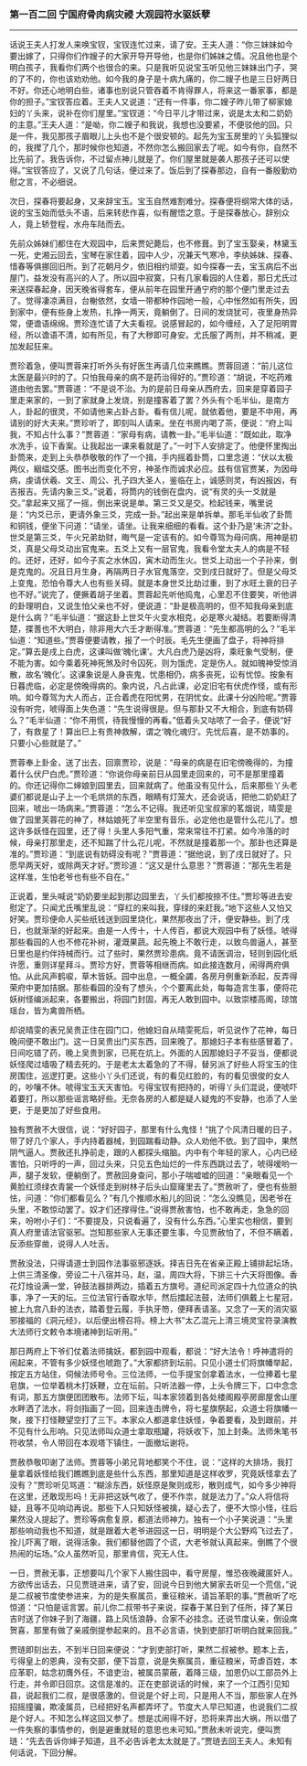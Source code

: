 ### 第一百二回 宁国府骨肉病灾祲 大观园符水驱妖孽
---

话说王夫人打发人来唤宝钗，宝钗连忙过来，请了安。王夫人道：“你三妹妹如今要出嫁了，只得你们作嫂子的大家开导开导他，也是你们姊妹之情。况且他也是个明白孩子，我看你们两个也很合的来。只是我听见说宝玉听见他三妹妹出门子，哭的了不的，你也该劝劝他。如今我的身子是十病九痛的，你二嫂子也是三日好两日不好。你还心地明白些，诸事也别说只管吞着不肯得罪人，将来这一番家事，都是你的担子。”宝钗答应着。王夫人又说道：“还有一件事，你二嫂子昨儿带了柳家媳妇的丫头来，说补在你们屋里。”宝钗道：“今日平儿才带过来，说是太太和二奶奶的主意。”王夫人道：“是呦，你二嫂子和我说，我想也没要紧，不便驳他的回。只是一件，我见那孩子眉眼儿上头也不是个很安顿的。起先为宝玉房里的丫头狐狸似的，我撵了几个，那时候你也知道，不然你怎么搬回家去了呢。如今有你，自然不比先前了。我告诉你，不过留点神儿就是了。你们屋里就是袭人那孩子还可以使得。”宝钗答应了，又说了几句话，便过来了。饭后到了探春那边，自有一番殷勤劝慰之言，不必细说。  

次日，探春将要起身，又来辞宝玉。宝玉自然难割难分。探春便将纲常大体的话，说的宝玉始而低头不语，后来转悲作喜，似有醒悟之意。于是探春放心，辞别众人，竟上轿登程，水舟车陆而去。  

先前众姊妹们都住在大观园中，后来贾妃薨后，也不修葺。到了宝玉娶亲，林黛玉一死，史湘云回去，宝琴在家住着，园中人少，况兼天气寒冷，李纨姊妹、探春、惜春等俱挪回旧所。到了花朝月夕，依旧相约顽耍。如今探春一去，宝玉病后不出屋门，益发没有高兴的人了。所以园中寂寞，只有几家看园的人住着，那日尤氏过来送探春起身，因天晚省得套车，便从前年在园里开通宁府的那个便门里走过去了。觉得凄凉满目，台榭依然，女墙一带都种作园地一般，心中怅然如有所失，因到家中，便有些身上发热，扎挣一两天，竟躺倒了。日间的发烧犹可，夜里身热异常，便谵语绵绵。贾珍连忙请了大夫看视。说感冒起的，如今缠经，入了足阳明胃经，所以谵语不清，如有所见，有了大秽即可身安。尤氏服了两剂，并不稍减，更加发起狂来。  

贾珍着急，便叫贾蓉来打听外头有好医生再请几位来瞧瞧。贾蓉回道：“前儿这位太医是最兴时的了。只怕我母亲的病不是药治得好的。”贾珍道：“胡说，不吃药难道由他去罢。”贾蓉道：“不是说不治。为的是前日母亲从西府去，回来是穿着园子里走来家的，一到了家就身上发烧，别是撞客着了罢？外头有个毛半仙，是南方人，卦起的很灵，不如请他来占卦占卦。看有信儿呢，就依着他，要是不中用，再请别的好大夫来。”贾珍听了，即刻叫人请来。坐在书房内喝了茶，便说：“府上叫我，不知占什么事？”贾蓉道：“家母有病，请教一卦。”毛半仙道：“既如此，取净水洗手，设下香案。让我起出一课来看就是了。”一时下人安排定了。他便怀里掏出卦筒来，走到上头恭恭敬敬的作了一个揖，手内摇着卦筒，口里念道：“伏以太极两仪，絪緼交感。图书出而变化不穷，神圣作而诚求必应。兹有信官贾某，为因母病，虔请伏羲、文王、周公、孔子四大圣人，鉴临在上，诚感则灵，有凶报凶，有吉报吉。先请内象三爻。”说着，将筒内的钱倒在盘内，说“有灵的头一爻就是交。”拿起来又摇了一摇，倒出来说是单。第三爻又是交。检起钱来，嘴里说是：“内爻已示，更请外象三爻，完成一卦。”起出来是单拆单。那毛半仙收了卦筒和铜钱，便坐下问道：“请坐，请坐。让我来细细的看看。这个卦乃是‘未济’之卦。世爻是第三爻，午火兄弟劫财，晦气是一定该有的。如今尊驾为母问病，用神是初爻，真是父母爻动出官鬼来。五爻上又有一层官鬼，我看令堂太夫人的病是不轻的。还好，还好，如今子亥之水休囚，寅木动而生火。世爻上动出一个子孙来，倒是克鬼的。况且日月生身，再隔两日子水官鬼落空，交到戌日就好了。但是父母爻上变鬼，恐怕令尊大人也有些关碍。就是本身世爻比劫过重，到了水旺土衰的日子也不好。”说完了，便撅着胡子坐着。贾蓉起先听他捣鬼，心里忍不住要笑，听他讲的卦理明白，又说生怕父亲也不好，便说道：“卦是极高明的，但不知我母亲到底是什么病？”毛半仙道：“据这卦上世爻午火变水相克，必是寒火凝结。若要断得清楚，揲蓍也不大明白，除非用大六壬才断得准。”贾蓉道：“先生都高明的么？”毛半仙道：“知道些。”贾蓉便要请教，报了一个时辰。毛先生便画了盘子，将神将排定。”算去是戌上白虎，这课叫做‘魄化课’。大凡白虎乃是凶将，乘旺象气受制，便不能为害。如今乘着死神死煞及时令囚死，则为饿虎，定是伤人。就如魄神受惊消散，故名‘魄化’。这课象说是人身丧鬼，忧患相仍，病多丧死，讼有忧惊。按象有日暮虎临，必定是傍晚得病的。象内说，凡占此课，必定旧宅有伏虎作怪，或有形响。如今尊驾为大人而占，正合着虎在阳忧男，在阴忧女。此课十分凶险呢。”贾蓉没有听完，唬得面上失色道：“先生说得很是。但与那卦又不大相合，到底有妨碍么？”毛半仙道：“你不用慌，待我慢慢的再看。”低着头又咕哝了一会子，便说“好了，有救星了！算出巳上有贵神救解，谓之‘魄化魂归’。先忧后喜，是不妨事的。只要小心些就是了。”  

贾蓉奉上卦金，送了出去，回禀贾珍，说是：“母亲的病是在旧宅傍晚得的，为撞着什么伏尸白虎。”贾珍道：“你说你母亲前日从园里走回来的，可不是那里撞着的。你还记得你二婶娘到园里去，回来就病了。他虽没有见什么，后来那些丫头老婆们都说是山子上一个毛烘烘的东西，眼睛有灯笼大，还会说话，把他二奶奶赶了回来，唬出一场病来。”贾蓉道：“怎么不记得。我还听见宝叔家的茗烟说，晴雯是做了园里芙蓉花的神了，林姑娘死了半空里有音乐，必定他也是管什么花儿了。想这许多妖怪在园里，还了得！头里人多阳气重，常来常往不打紧。如今冷落的时候，母亲打那里走，还不知踹了什么花儿呢，不然就是撞着那一个。那卦也还算是准的。”贾珍道：“到底说有妨碍没有呢？”贾蓉道：“据他说，到了戌日就好了。只愿早两天好，或除两天才好。”贾珍道：“这又是什么意思？”贾蓉道：“那先生若是这样准，生怕老爷也有些不自在。”  

正说着，里头喊说“奶奶要坐起到那边园里去，丫头们都按捺不住。”贾珍等进去安慰定了。只闻尤氏嘴里乱说：“穿红的来叫我，穿绿的来赶我。”地下这些人又怕又好笑。贾珍便命人买些纸钱送到园里烧化，果然那夜出了汗，便安静些。到了戌日，也就渐渐的好起来。由是一人传十，十人传百，都说大观园中有了妖怪。唬得那些看园的人也不修花补树，灌溉果蔬。起先晚上不敢行走，以致鸟兽逼人，甚至日里也是约伴持械而行。过了些时，果然贾珍患病。竟不请医调治，轻则到园化纸许愿，重则详星拜斗。贾珍方好，贾蓉等相继而病。如此接连数月，闹得两府俱怕。从此风声鹤唳，草木皆妖。园中出息，一概全蠲，各房月例重新添起，反弄得荣府中更加拮据。那些看园的没有了想头，个个要离此处，每每造言生事，便将花妖树怪编派起来，各要搬出，将园门封固，再无人敢到园中。以致崇楼高阁，琼馆瑶台，皆为禽兽所栖。  

却说晴雯的表兄吴贵正住在园门口，他媳妇自从晴雯死后，听见说作了花神，每日晚间便不敢出门。这一日吴贵出门买东西，回来晚了。那媳妇子本有些感冒着了，日间吃错了药，晚上吴贵到家，已死在炕上。外面的人因那媳妇子不妥当，便都说妖怪爬过墙吸了精去死的。于是老太太着急的了不得，替另派了好些人将宝玉的住房围住，巡逻打更。这些小丫头们还说，有的看见红脸的，有的看见很俊的女人的，吵嚷不休。唬得宝玉天天害怕。亏得宝钗有把持的，听得丫头们混说，便唬吓着要打，所以那些谣言略好些。无奈各房的人都是疑人疑鬼的不安静，也添了人坐更，于是更加了好些食用。  

独有贾赦不大很信，说：“好好园子，那里有什么鬼怪！”挑了个风清日暖的日子，带了好几个家人，手内持着器械，到园踹看动静。众人劝他不依。到了园中，果然阴气逼人。贾赦还扎挣前走，跟的人都探头缩脑。内中有个年轻的家人，心内已经害怕，只听呼的一声，回过头来，只见五色灿烂的一件东西跳过去了，唬得嗳哟一声，腿子发软，便躺倒了。贾赦回身查问，那小子喘嘘嘘的回道：“亲眼看见一个黄脸红须绿衣青裳一个妖怪走到树林子后头山窟窿里去了。”贾赦听了，便也有些胆怯，问道：“你们都看见么？”有几个推顺水船儿的回说：“怎么没瞧见，因老爷在头里，不敢惊动罢了。奴才们还撑得住。”说得贾赦害怕，也不敢再走，急急的回来，吩咐小子们：“不要提及，只说看遍了，没有什么东西。”心里实也相信，要到真人府里请法官驱邪。岂知那些家人无事还要生事，今见贾赦怕了，不但不瞒着，反添些穿凿，说得人人吐舌。  

贾赦没法，只得请道士到园作法事驱邪逐妖。择吉日先在省亲正殿上铺排起坛场，上供三清圣像，旁设二十八宿并马，赵，温，周四大将，下排三十六天将图像。香花灯烛设满一堂，钟鼓法器排两边，插着五方旗号。道纪司派定四十九位道众的执事，净了一天的坛。三位法官行香取水毕，然后擂起法鼓，法师们俱戴上七星冠，披上九宫八卦的法衣，踏着登云履，手执牙笏，便拜表请圣。又念了一天的消灾驱邪接福的《洞元经》，以后便出榜召将。榜上大书”太乙混元上清三境灵宝符录演教大法师行文敕令本境诸神到坛听用。”  

那日两府上下爷们仗着法师擒妖，都到园中观看，都说：“好大法令！呼神遣将的闹起来，不管有多少妖怪也唬跑了。”大家都挤到坛前。只见小道士们将旗幡举起，按定五方站住，伺候法师号令。三位法师，一位手提宝剑拿着法水，一位捧着七星皂旗，一位举着桃木打妖鞭，立在坛前。只听法器一停，上头令牌三下，口中念念有词，那五方旗便团团散布。法师下坛，叫本家领着到各处楼阁殿亭房廊屋舍山崖水畔洒了法水，将剑指画了一回，回来连击牌令，将七星旗祭起，众道士将旗幡一聚，接下打怪鞭望空打了三下。本家众人都道拿住妖怪，争着要看，及到跟前，并不见有什么形响。只见法师叫众道士拿取瓶罐，将妖收下，加上封条。法师朱笔书符收禁，令人带回在本观塔下镇住，一面撤坛谢将。  

贾赦恭敬叩谢了法师。贾蓉等小弟兄背地都笑个不住，说：“这样的大排场，我打量拿着妖怪给我们瞧瞧到底是些什么东西，那里知道是这样收罗，究竟妖怪拿去了没有？”贾珍听见骂道：“糊涂东西，妖怪原是聚则成形，散则成气，如今多少神将在这里，还敢现形吗！无非把这妖气收了，便不作祟，就是法力了。”众人将信将疑，且等不见响动再说。那些下人只知妖怪被擒，疑心去了，便不大惊小怪，往后果然没人提起了。贾珍等病愈复原，都道法师神力。独有一个小子笑说道：“头里那些响动我也不知道，就是跟着大老爷进园这一日，明明是个大公野鸡飞过去了，拴儿吓离了眼，说得活象。我们都替他圆了个谎，大老爷就认真起来。倒瞧了个很热闹的坛场。”众人虽然听见，那里肯信，究无人住。  

一日，贾赦无事，正想要叫几个家下人搬住园中，看守房屋，惟恐夜晚藏匿奸人。方欲传出话去，只见贾琏进来，请了安，回说今日到他大舅家去听见一个荒信，”说是二叔被节度使参进来，为的是失察属员，重征粮米，请旨革职的事。”贾赦听了吃惊道：“只怕是谣言罢。前儿你二叔带书子来说，探春于某日到了任所，择了某日吉时送了你妹子到了海疆，路上风恬浪静，合家不必挂念。还说节度认亲，倒设席贺喜，那里有做了亲戚倒提参起来的。且不必言语，快到吏部打听明白就来回我。”  

贾琏即刻出去，不到半日回来便说：“才到吏部打听，果然二叔被参。题本上去，亏得皇上的恩典，没有交部，便下旨意，说是失察属员，重征粮米，苛虐百姓，本应革职，姑念初膺外任，不谙吏治，被属员蒙蔽，着降三级，加恩仍以工部员外上行走，并令即日回京。这信是准的。正在吏部说话的时候，来了一个江西引见知县，说起我们二叔，是很感激的，但说是个好上司，只是用人不当，那些家人在外招摇撞骗，欺凌属员，已经把好名声都弄坏了。节度大人早已知道，也说我们二叔是个好人。不知怎么样这回又参了。想是忒闹得不好，恐将来弄出大祸，所以借了一件失察的事情参的，倒是避重就轻的意思也未可知。”贾赦未听说完，便叫贾琏：“先去告诉你婶子知道，且不必告诉老太太就是了。”贾琏去回王夫人。未知有何话说，下回分解。  
